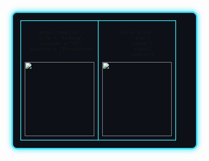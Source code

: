 <div align="center">
  <table style="
    border: 4px solid #3CE0F7; 
    border-radius: 15px; 
    padding: 20px; 
    background-color: #0d1117;
    box-shadow: 0px 0px 15px #3CE0F7;
  ">
    <tr>
      <td width="50%" style="border: 2px solid #3CE0F7; padding: 10px;">
        <div align="center">
          <pre>
model.compile(
  life = "Coding",
  passion = "AI",
  mission = "Innovation"
)</pre>
          <img src="https://skillicons.dev/icons?i=python,tensorflow,pytorch,aws,anaconda,azure,docker,cassandra,fastapi,flask,gcp,git,kubernetes,github,githubactions,ai,mongodb,mysql,opencv,postgres,postman,sklearn,vscode&theme=dark&perline=6" width="100%" height="200px"/>
        </div>
      </td>
      <td width="50%" style="border: 2px solid #3CE0F7; padding: 10px;">
        <div align="center">
          <pre>
while alive:
    eat()
    sleep()
    code()
    repeat()</pre>
          <img src="https://media.giphy.com/media/jBOOXxSJfG8kqMxT11/giphy.gif" width="100%" height="200px"/>
        </div>
      </td>
    </tr>
  </table>
</div>
